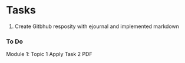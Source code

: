 # Tasks 
1. Create Gitbhub resposity with ejournal and implemented markdown


### To Do
Module 1: Topic 1 Apply Task 2 PDF

